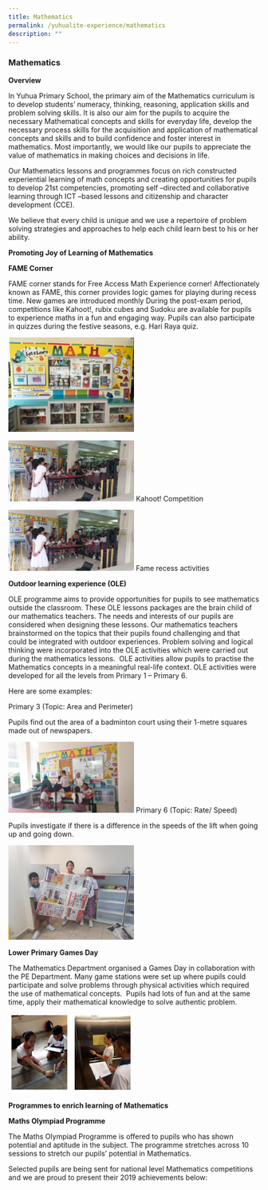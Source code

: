 ```yaml
---
title: Mathematics
permalink: /yuhualite-experience/mathematics
description: ""
---
```

### Mathematics

**Overview**

In Yuhua Primary School, the primary aim of the Mathematics curriculum is to develop students’ numeracy, thinking, reasoning, application skills and problem solving skills. It is also our aim for the pupils to acquire the necessary Mathematical concepts and skills for everyday life, develop the necessary process skills for the acquisition and application of mathematical concepts and skills and to build confidence and foster interest in mathematics. Most importantly, we would like our pupils to appreciate the value of mathematics in making choices and decisions in life.

Our Mathematics lessons and programmes focus on rich constructed experiential learning of math concepts and creating opportunities for pupils to develop 21st competencies, promoting self –directed and collaborative learning through ICT –based lessons and citizenship and character development (CCE).

We believe that every child is unique and we use a repertoire of problem solving strategies and approaches to help each child learn best to his or her ability.

**Promoting Joy of Learning of Mathematics**

**FAME Corner**

FAME corner stands for Free Access Math Experience corner! Affectionately known as FAME, this corner provides logic games for playing during recess time. New games are introduced monthly During the post-exam period, competitions like Kahoot!, rubix cubes and Sudoku are available for pupils to experience maths in a fun and engaging way. Pupils can also participate in quizzes during the festive seasons, e.g. Hari Raya quiz.

<img src="/images/math1.png" 
     style="width:50%">

<img src="/images/math2.png" 
     style="width:50%"> Kahoot! Competition

<img src="/images/math2.png" 
     style="width:50%"> Fame recess activities

**Outdoor learning experience (OLE)**

OLE programme aims to provide opportunities for pupils to see mathematics outside the classroom. These OLE lessons packages are the brain child of our mathematics teachers. The needs and interests of our pupils are considered when designing these lessons. Our mathematics teachers brainstormed on the topics that their pupils found challenging and that could be integrated with outdoor experiences. Problem solving and logical thinking were incorporated into the OLE activities which were carried out during the mathematics lessons.  OLE activities allow pupils to practise the Mathematics concepts in a meaningful real-life context. OLE activities were developed for all the levels from Primary 1 – Primary 6.

Here are some examples:

Primary 3 (Topic: Area and Perimeter)

Pupils find out the area of a badminton court using their 1-metre squares made out of newspapers.

<img src="/images/math3.png" 
     style="width:50%"> Primary 6 (Topic: Rate/ Speed)

Pupils investigate if there is a difference in the speeds of the lift when going up and going down.

<img src="/images/math4.png" 
     style="width:50%"> 

**Lower Primary Games Day**

The Mathematics Department organised a Games Day in collaboration with the PE Department. Many game stations were set up where pupils could participate and solve problems through physical activities which required the use of mathematical concepts.  Pupils had lots of fun and at the same time, apply their mathematical knowledge to solve authentic problem.

<img src="/images/math5.png" 
     style="width:50%">

**Programmes to enrich learning of Mathematics**

**Maths Olympiad Programme**

The Maths Olympiad Programme is offered to pupils who has shown potential and aptitude in the subject. The programme stretches across 10 sessions to stretch our pupils’ potential in Mathematics.

Selected pupils are being sent for national level Mathematics competitions and we are proud to present their 2019 achievements below:
